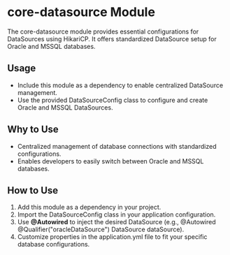 # core-datasource Module

The core-datasource module provides essential configurations for DataSources using HikariCP. It offers standardized DataSource setup for Oracle and MSSQL databases.

## Usage

- Include this module as a dependency to enable centralized DataSource management.
- Use the provided DataSourceConfig class to configure and create Oracle and MSSQL DataSources.

## Why to Use

- Centralized management of database connections with standardized configurations.
- Enables developers to easily switch between Oracle and MSSQL databases.

## How to Use

1. Add this module as a dependency in your project.
2. Import the DataSourceConfig class in your application configuration.
3. Use **@Autowired** to inject the desired DataSource (e.g., @Autowired @Qualifier("oracleDataSource") DataSource dataSource).
4. Customize properties in the application.yml file to fit your specific database configurations.
